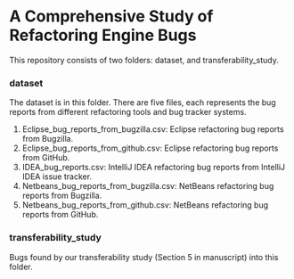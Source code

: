# A Comprehensive Study of Refactoring Engine Bugs

This repository consists of two folders: dataset, and transferability_study.

### dataset
The dataset is in this folder.
There are five files, each represents the bug reports from different refactoring tools and bug tracker systems.
1. Eclipse_bug_reports_from_bugzilla.csv: Eclipse refactoring bug reports from Bugzilla.
2. Eclipse_bug_reports_from_github.csv: Eclipse refactoring bug reports from GitHub.
3. IDEA_bug_reports.csv: IntelliJ IDEA refactoring bug reports from IntelliJ IDEA issue tracker.
4. Netbeans_bug_reports_from_bugzilla.csv: NetBeans refactoring bug reports from Bugzilla.
5. Netbeans_bug_reports_from_github.csv: NetBeans refactoring bug reports from GitHub.

### transferability_study
Bugs found by our transferability study (Section 5 in manuscript) into this folder.


